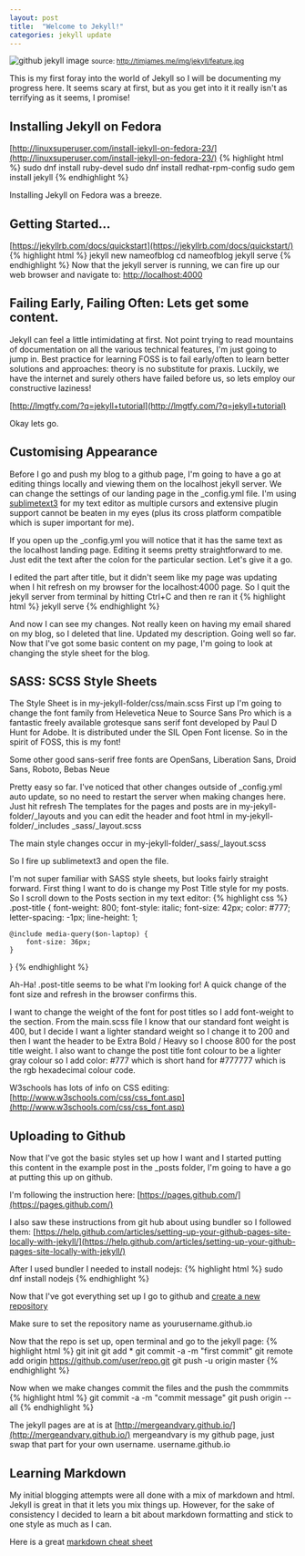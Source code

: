 ```yaml
---
layout: post
title:  "Welcome to Jekyll!"
categories: jekyll update
---
```


![github jekyll image](http://timjames.me/img/jekyll/feature.jpg)
<small>source: http://timjames.me/img/jekyll/feature.jpg</small>

This is my first foray into the world of Jekyll so I will be documenting my progress here. It seems scary at first, but as you get into it it really isn't as terrifying as it seems, I promise!

## Installing Jekyll on Fedora
[http://linuxsuperuser.com/install-jekyll-on-fedora-23/](http://linuxsuperuser.com/install-jekyll-on-fedora-23/)
{% highlight html %}
sudo dnf install ruby-devel
sudo dnf install redhat-rpm-config
sudo gem install jekyll
{% endhighlight %}

Installing Jekyll on Fedora was a breeze.

## Getting Started…
[https://jekyllrb.com/docs/quickstart](https://jekyllrb.com/docs/quickstart/)
{% highlight html %}
jekyll new nameofblog
cd nameofblog
jekyll serve
{% endhighlight %}
Now that the jekyll server is running, we can fire up our web browser and navigate to: [http://localhost:4000](http://localhost:4000)

## Failing Early, Failing Often: Lets get some content.
Jekyll can feel a little intimidating at first. Not point trying to read mountains of documentation on all the various technical features, I'm just going to jump in. Best practice for learning FOSS is to fail early/often to learn better solutions and approaches: theory is no substitute for praxis. Luckily, we have the internet and surely others have failed before us, so lets employ our constructive laziness!

[http://lmgtfy.com/?q=jekyll+tutorial](http://lmgtfy.com/?q=jekyll+tutorial)

Okay lets go.

## Customising Appearance
Before I go and push my blog to a github page, I'm going to have a go at editing things locally and viewing them on the localhost jekyll server.
We can change the settings of our landing page in the _config.yml file. I'm using [sublimetext3](https://www.sublimetext.com/3) for my text editor as multiple cursors and extensive plugin support cannot be beaten in my eyes (plus its cross platform compatible which is super important for me).

If you open up the _config.yml you will notice that it has the same text as the localhost landing page. Editing it seems pretty straightforward to me. Just edit the text after the colon for the particular section. Let's give it a go.

I edited the part after title, but it didn't seem like my page was updating when I hit refresh on my browser for the localhost:4000 page. So I quit the jekyll server from terminal by hitting Ctrl+C and then re ran it
{% highlight html %}
jekyll serve
{% endhighlight %}


And now I can see my changes. 
Not really keen on having my email shared on my blog, so I deleted that line. Updated my description. Going well so far. Now that I've got some basic content on my page, I'm going to look at changing the style sheet for the blog.


## SASS: SCSS Style Sheets
The Style Sheet is in my-jekyll-folder/css/main.scss
First up I'm going to change the font family from Helevetica Neue to Source Sans Pro which is a fantastic freely available grotesque sans serif font developed by Paul D Hunt for Adobe. It is distributed under the SIL Open Font license. So in the spirit of FOSS, this is my font!  

Some other good sans-serif free fonts are OpenSans, Liberation Sans, Droid Sans, Roboto, Bebas Neue

Pretty easy so far.
I've noticed that other changes outside of _config.yml auto update, so no need to restart the server when making changes here. Just hit refresh
The templates for the pages and posts are in my-jekyll-folder/_layouts and you can edit the header and foot html in my-jekyll-folder/_includes
_sass/_layout.scss

The main style changes occur in my-jekyll-folder/_sass/_layout.scss 

So I fire up sublimetext3 and open the file.

I'm not super familiar with SASS style sheets, but looks fairly straight forward. First thing I want to do is change my Post Title style for my posts. So I scroll down to the Posts section in my text editor:
{% highlight css %}
.post-title {
    font-weight: 800;
    font-style: italic;
    font-size: 42px;
    color: #777;
    letter-spacing: -1px;
    line-height: 1;

    @include media-query($on-laptop) {
        font-size: 36px;
    }
}
{% endhighlight %}

Ah-Ha! .post-title seems to be what I'm looking for! A quick change of the font size and refresh in the browser confirms this. 

I want to change the weight of the font for post titles so I add font-weight to the section. From the main.scss file I know that our standard font weight is 400, but I decide I want a lighter standard weight so I change it to 200 and then I want the header to be Extra Bold / Heavy so I choose 800 for the post title weight. I also want to change the post title font colour to be a lighter gray colour so I add color: #777 which is short hand for #777777 which is the rgb hexadecimal colour code.

W3schools has lots of info on CSS editing:   [http://www.w3schools.com/css/css_font.asp](http://www.w3schools.com/css/css_font.asp)

## Uploading to Github
Now that I've got the basic styles set up how I want and I started putting this content in the example post in the _posts folder, I'm going to have a go at putting this up on github.

I'm following the instruction here: [https://pages.github.com/](https://pages.github.com/)

I also saw these instructions from git hub about using bundler so I followed them: [https://help.github.com/articles/setting-up-your-github-pages-site-locally-with-jekyll/](https://help.github.com/articles/setting-up-your-github-pages-site-locally-with-jekyll/)

After I used bundler I needed to install nodejs: 
{% highlight html %}
sudo dnf install nodejs
{% endhighlight %}

Now that I've got everything set up I go to github and [create a new repository](https://github.com/new)

Make sure to set the repository name as yourusername.github.io

Now that the repo is set up, open terminal and go to the jekyll page:
{% highlight html %}
git init
git add *
git commit -a -m "first commit"
git remote add origin https://github.com/user/repo.git
git push -u origin master
{% endhighlight %}

Now when we make changes commit the files and the push the commmits
{% highlight html %}
git commit -a -m "commit message"
git push origin --all
{% endhighlight %}

The jekyll pages are at is at [http://mergeandvary.github.io/](http://mergeandvary.github.io/)
mergeandvary is my github page, just swap that part for your own username.
username.github.io

## Learning Markdown
My initial blogging attempts were all done with a mix of markdown and html. Jekyll is great in that it lets you mix things up. However, for the sake of consistency I decided to learn a bit about markdown formatting and stick to one style as much as I can.

Here is a great [markdown cheat sheet](https://github.com/adam-p/markdown-here/wiki/Markdown-Cheatsheet)